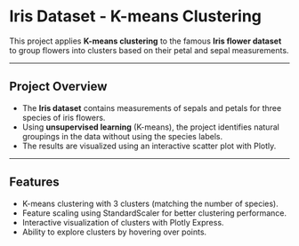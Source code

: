 # Iris Dataset - K-means Clustering

This project applies **K-means clustering** to the famous **Iris flower dataset** to group flowers into clusters based on their petal and sepal measurements.

---

## **Project Overview**
- The **Iris dataset** contains measurements of sepals and petals for three species of iris flowers.
- Using **unsupervised learning** (K-means), the project identifies natural groupings in the data without using the species labels.
- The results are visualized using an interactive scatter plot with Plotly.

---

## **Features**
-  K-means clustering with 3 clusters (matching the number of species).
-  Feature scaling using StandardScaler for better clustering performance.
-  Interactive visualization of clusters with Plotly Express.
-  Ability to explore clusters by hovering over points.

